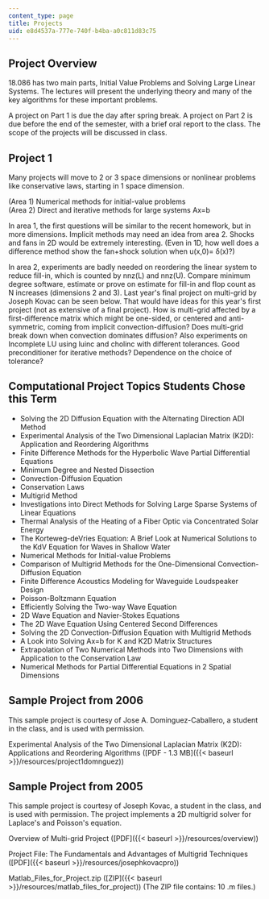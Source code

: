 ```yaml
---
content_type: page
title: Projects
uid: e8d4537a-777e-740f-b4ba-a0c811d83c75
---
```


Project Overview
----------------

18.086 has two main parts, Initial Value Problems and Solving Large Linear Systems. The lectures will present the underlying theory and many of the key algorithms for these important problems.

A project on Part 1 is due the day after spring break. A project on Part 2 is due before the end of the semester, with a brief oral report to the class. The scope of the projects will be discussed in class.

Project 1
---------

Many projects will move to 2 or 3 space dimensions or nonlinear problems like conservative laws, starting in 1 space dimension.

(Area 1) Numerical methods for initial-value problems  
(Area 2) Direct and iterative methods for large systems Ax=b

In area 1, the first questions will be similar to the recent homework, but in more dimensions. Implicit methods may need an idea from area 2. Shocks and fans in 2D would be extremely interesting. (Even in 1D, how well does a difference method show the fan+shock solution when u(x,0)= δ(x)?)

In area 2, experiments are badly needed on reordering the linear system to reduce fill-in, which is counted by nnz(L) and nnz(U). Compare minimum degree software, estimate or prove on estimate for fill-in and flop count as N increases (dimensions 2 and 3). Last year's final project on multi-grid by Joseph Kovac can be seen below. That would have ideas for this year's first project (not as extensive of a final project). How is multi-grid affected by a first-difference matrix which might be one-sided, or centered and anti-symmetric, coming from implicit convection-diffusion? Does multi-grid break down when convection dominates diffusion? Also experiments on Incomplete LU using luinc and cholinc with different tolerances. Good preconditioner for iterative methods? Dependence on the choice of tolerance?

Computational Project Topics Students Chose this Term
-----------------------------------------------------

*   Solving the 2D Diffusion Equation with the Alternating Direction ADI Method
*   Experimental Analysis of the Two Dimensional Laplacian Matrix (K2D): Application and Reordering Algorithms
*   Finite Difference Methods for the Hyperbolic Wave Partial Differential Equations
*   Minimum Degree and Nested Dissection
*   Convection-Diffusion Equation
*   Conservation Laws
*   Multigrid Method
*   Investigations into Direct Methods for Solving Large Sparse Systems of Linear Equations
*   Thermal Analysis of the Heating of a Fiber Optic via Concentrated Solar Energy
*   The Korteweg-deVries Equation: A Brief Look at Numerical Solutions to the KdV Equation for Waves in Shallow Water
*   Numerical Methods for Initial-value Problems
*   Comparison of Multigrid Methods for the One-Dimensional Convection-Diffusion Equation
*   Finite Difference Acoustics Modeling for Waveguide Loudspeaker Design
*   Poisson-Boltzmann Equation
*   Efficiently Solving the Two-way Wave Equation
*   2D Wave Equation and Navier-Stokes Equations
*   The 2D Wave Equation Using Centered Second Differences
*   Solving the 2D Convection-Diffusion Equation with Multigrid Methods
*   A Look into Solving Ax=b for K and K2D Matrix Structures
*   Extrapolation of Two Numerical Methods into Two Dimensions with Application to the Conservation Law
*   Numerical Methods for Partial Differential Equations in 2 Spatial Dimensions

Sample Project from 2006
------------------------

This sample project is courtesy of Jose A. Dominguez-Caballero, a student in the class, and is used with permission.

Experimental Analysis of the Two Dimensional Laplacian Matrix (K2D): Applications and Reordering Algorithms ([PDF - 1.3 MB]({{< baseurl >}}/resources/project1domnguez))

Sample Project from 2005
------------------------

This sample project is courtesy of Joseph Kovac, a student in the class, and is used with permission. The project implements a 2D multigrid solver for Laplace's and Poisson's equation.

Overview of Multi-grid Project ([PDF]({{< baseurl >}}/resources/overview))

Project File: The Fundamentals and Advantages of Multigrid Techniques ([PDF]({{< baseurl >}}/resources/josephkovacpro))

Matlab\_Files\_for\_Project.zip ([ZIP]({{< baseurl >}}/resources/matlab_files_for_project)) (The ZIP file contains: 10 .m files.)